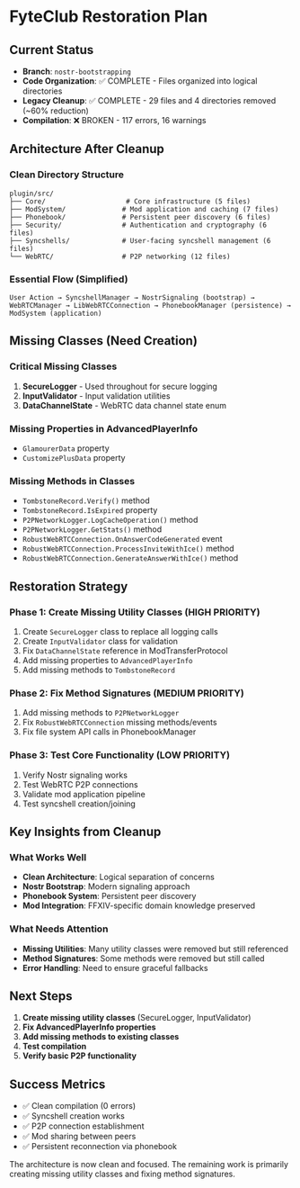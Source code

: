 # FyteClub Restoration Plan

## Current Status
- **Branch**: `nostr-bootstrapping`
- **Code Organization**: ✅ COMPLETE - Files organized into logical directories
- **Legacy Cleanup**: ✅ COMPLETE - 29 files and 4 directories removed (~60% reduction)
- **Compilation**: ❌ BROKEN - 117 errors, 16 warnings

## Architecture After Cleanup

### Clean Directory Structure
```
plugin/src/
├── Core/                    # Core infrastructure (5 files)
├── ModSystem/              # Mod application and caching (7 files)
├── Phonebook/              # Persistent peer discovery (6 files)
├── Security/               # Authentication and cryptography (6 files)
├── Syncshells/             # User-facing syncshell management (6 files)
└── WebRTC/                 # P2P networking (12 files)
```

### Essential Flow (Simplified)
```
User Action → SyncshellManager → NostrSignaling (bootstrap) → 
WebRTCManager → LibWebRTCConnection → PhonebookManager (persistence) → 
ModSystem (application)
```

## Missing Classes (Need Creation)

### Critical Missing Classes
1. **SecureLogger** - Used throughout for secure logging
2. **InputValidator** - Input validation utilities
3. **DataChannelState** - WebRTC data channel state enum

### Missing Properties in AdvancedPlayerInfo
- `GlamourerData` property
- `CustomizePlusData` property

### Missing Methods in Classes
- `TombstoneRecord.Verify()` method
- `TombstoneRecord.IsExpired` property
- `P2PNetworkLogger.LogCacheOperation()` method
- `P2PNetworkLogger.GetStats()` method
- `RobustWebRTCConnection.OnAnswerCodeGenerated` event
- `RobustWebRTCConnection.ProcessInviteWithIce()` method
- `RobustWebRTCConnection.GenerateAnswerWithIce()` method

## Restoration Strategy

### Phase 1: Create Missing Utility Classes (HIGH PRIORITY)
1. Create `SecureLogger` class to replace all logging calls
2. Create `InputValidator` class for validation
3. Fix `DataChannelState` reference in ModTransferProtocol
4. Add missing properties to `AdvancedPlayerInfo`
5. Add missing methods to `TombstoneRecord`

### Phase 2: Fix Method Signatures (MEDIUM PRIORITY)
1. Add missing methods to `P2PNetworkLogger`
2. Fix `RobustWebRTCConnection` missing methods/events
3. Fix file system API calls in PhonebookManager

### Phase 3: Test Core Functionality (LOW PRIORITY)
1. Verify Nostr signaling works
2. Test WebRTC P2P connections
3. Validate mod application pipeline
4. Test syncshell creation/joining

## Key Insights from Cleanup

### What Works Well
- **Clean Architecture**: Logical separation of concerns
- **Nostr Bootstrap**: Modern signaling approach
- **Phonebook System**: Persistent peer discovery
- **Mod Integration**: FFXIV-specific domain knowledge preserved

### What Needs Attention
- **Missing Utilities**: Many utility classes were removed but still referenced
- **Method Signatures**: Some methods were removed but still called
- **Error Handling**: Need to ensure graceful fallbacks

## Next Steps

1. **Create missing utility classes** (SecureLogger, InputValidator)
2. **Fix AdvancedPlayerInfo properties**
3. **Add missing methods to existing classes**
4. **Test compilation**
5. **Verify basic P2P functionality**

## Success Metrics
- ✅ Clean compilation (0 errors)
- ✅ Syncshell creation works
- ✅ P2P connection establishment
- ✅ Mod sharing between peers
- ✅ Persistent reconnection via phonebook

The architecture is now clean and focused. The remaining work is primarily creating missing utility classes and fixing method signatures.
